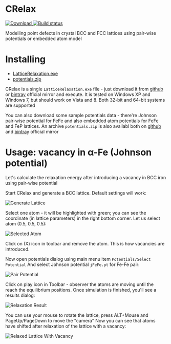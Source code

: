 CRelax
======
[ ![Download](https://api.bintray.com/packages/bedrin/github/crelax/images/download.svg) ](https://bintray.com/bedrin/github/crelax/_latestVersion)
[![Build status](https://ci.appveyor.com/api/projects/status/h3ri075w1s5pn55r?svg=true)](https://ci.appveyor.com/project/bedrin/crelax)

Modelling point defects in crystal BCC and FCC lattices using pair-wise potentials or embedded atom model

Installing
======

- [LatticeRelaxation.exe](https://github.com/bedrin/crelax/releases/download/1.0.0/LatticeRelaxation.exe)
- [potentials.zip](https://github.com/bedrin/crelax/releases/download/1.0.0/potentials.zip)

CRelax is a single `LatticeRelaxation.exe` file - just download it from [github](https://github.com/bedrin/crelax/releases/download/1.0.0/LatticeRelaxation.exe) or [bintray](https://bintray.com/artifact/download/bedrin/github/LatticeRelaxation.exe) official mirror and execute.
It is tested on Windows XP and Windows 7, but should work on Vista and 8. Both 32-bit and 64-bit systems are supported

You can also download some sample potentials data - there're Johnson pair-wise potential for FeFe and also embedded atom potentials for FeFe and FeP lattices. An archive `potentials.zip` is also availabl both on [github](https://github.com/bedrin/crelax/releases/download/1.0.0/potentials.zip) and [bintray](https://bintray.com/artifact/download/bedrin/github/potentials.zip) official mirror

Usage: vacancy in α-Fe (Johnson potential)
======

Let's calculate the relaxation energy after introducing a vacancy in BCC iron using pair-wise potential

Start CRelax and generate a BCC lattice. Default settings will work:

![Generate Lattice](https://bedrin.github.io/crelax/images/generatelattice.png "Generate Lattice")

Select one atom - it will be highlighted with green; you can see the coordinate (in lattice parameters) in the right bottom corner. Let us select atom (0.5, 0.5, 0.5):

![Selected Atom](https://bedrin.github.io/crelax/images/selectedatom.png "Selected Atom")

Click on (X) icon in toolbar and remove the atom. This is how vacancies are introduced.

Now open potentials dialog using main menu item `Potentials/Select Potential`
And select Johnson potential `jFeFe.pt` for Fe-Fe pair:

![Pair Potential](https://bedrin.github.io/crelax/images/pairpotential.png "Pair Potential")

Click on play icon in Toolbar - observer the atoms are moving until the reach the equilibrium positions.
Once simulation is finished, you'll see a results dialog:

![Relaxation Result](https://bedrin.github.io/crelax/images/relaxationresult.png "Relaxation Result")

You can use your mouse to rotate the lattice, press ALT+Mouse and PageUp/PageDown to move the "camera"
Now you can see that atoms have shifted after relaxation of the lattice with a vacancy:

![Relaxed Lattice With Vacancy](https://bedrin.github.io/crelax/images/relaxedvacancy.png "Relaxed Lattice With Vacancy")
